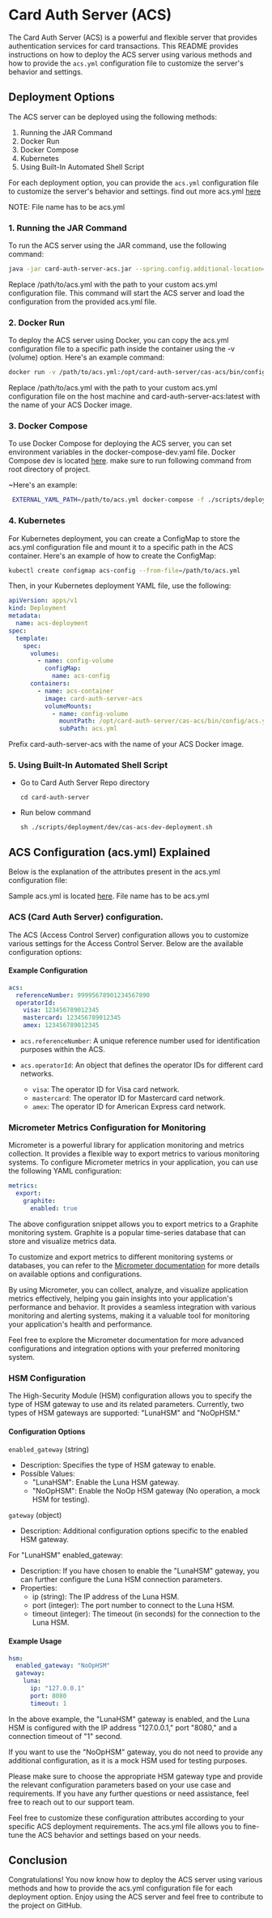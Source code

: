 # Card Auth Server (ACS)

The Card Auth Server (ACS) is a powerful and flexible server that provides authentication services for card
transactions. This README provides instructions on how to deploy the ACS server using various methods and how to provide
the `acs.yml` configuration file to customize the server's behavior and settings.

## Deployment Options

The ACS server can be deployed using the following methods:

1. Running the JAR Command
2. Docker Run
3. Docker Compose
4. Kubernetes
5. Using Built-In Automated Shell Script

For each deployment option, you can provide the `acs.yml` configuration file to customize the server's behavior and
settings. find out more acs.yml [here](#acs-configuration-acsyml-explained)

NOTE: File name has to be acs.yml

### 1. Running the JAR Command

To run the ACS server using the JAR command, use the following command:

```bash
java -jar card-auth-server-acs.jar --spring.config.additional-location=/path/to/acs.yml
```

Replace /path/to/acs.yml with the path to your custom acs.yml configuration file. This command will start the ACS server
and load the configuration from the provided acs.yml file.

### 2. Docker Run

To deploy the ACS server using Docker, you can copy the acs.yml configuration file to a specific path inside the
container using the -v (volume) option. Here's an example command:

```bash
docker run -v /path/to/acs.yml:/opt/card-auth-server/cas-acs/bin/config/acs.yml card-auth-server-acs:latest
```

Replace /path/to/acs.yml with the path to your custom acs.yml configuration file on the host machine and
card-auth-server-acs:latest with the name of your ACS Docker image.

### 3. Docker Compose

To use Docker Compose for deploying the ACS server, you can set environment variables in the docker-compose-dev.yaml
file. Docker Compose dev is
located [here](https://github.com/razorpay/card-auth-server/blob/master/scripts/deployment/dockerconf/card-auth-server-acs/docker-compose-dev.yaml).
make sure to run following command from root directory of project.

~Here's an example:

```bash
 EXTERNAL_YAML_PATH=/path/to/acs.yml docker-compose -f ./scripts/deployment/dockerconf/card-auth-server-acs/docker-compose-dev.yaml up -d
 ```

### 4. Kubernetes

For Kubernetes deployment, you can create a ConfigMap to store the acs.yml configuration file and mount it to a specific
path in the ACS container. Here's an example of how to create the ConfigMap:

```bash
kubectl create configmap acs-config --from-file=/path/to/acs.yml
```

Then, in your Kubernetes deployment YAML file, use the following:

```yaml
apiVersion: apps/v1
kind: Deployment
metadata:
  name: acs-deployment
spec:
  template:
    spec:
      volumes:
        - name: config-volume
          configMap:
            name: acs-config
      containers:
        - name: acs-container
          image: card-auth-server-acs
          volumeMounts:
            - name: config-volume
              mountPath: /opt/card-auth-server/cas-acs/bin/config/acs.yml
              subPath: acs.yml

```

Prefix card-auth-server-acs with the name of your ACS Docker image.

### 5. Using Built-In Automated Shell Script

* Go to Card Auth Server Repo directory
    ``` 
    cd card-auth-server
    ```
* Run below command
    ```
    sh ./scripts/deployment/dev/cas-acs-dev-deployment.sh
    ```

## ACS Configuration (acs.yml) Explained

Below is the explanation of the attributes present in the acs.yml configuration file:

Sample acs.yml is located [here](../config/external/sample-acs.yml). File name has to be acs.yml

### ACS (Card Auth Server) configuration.

The ACS (Access Control Server) configuration allows you to customize various settings for the Access Control Server.
Below are the available configuration options:

#### Example Configuration

```yaml
acs:
  referenceNumber: 99995678901234567890
  operatorId:
    visa: 123456789012345
    mastercard: 123456789012345
    amex: 123456789012345
```

- `acs.referenceNumber`: A unique reference number used for identification purposes within the ACS.

- `acs.operatorId`: An object that defines the operator IDs for different card networks.
    - `visa`: The operator ID for Visa card network.
    - `mastercard`: The operator ID for Mastercard card network.
    - `amex`: The operator ID for American Express card network.

### Micrometer Metrics Configuration for Monitoring

Micrometer is a powerful library for application monitoring and metrics collection. It provides a flexible way to export
metrics to various monitoring systems. To configure Micrometer metrics in your application, you can use the following
YAML configuration:

```yaml
metrics:
  export:
    graphite:
      enabled: true

```

The above configuration snippet allows you to export metrics to a Graphite monitoring system. Graphite is a popular
time-series database that can store and visualize metrics data.

To customize and export metrics to different monitoring systems or databases, you can refer to
the [Micrometer documentation](https://micrometer.io/docs) for more details on available options and configurations.

By using Micrometer, you can collect, analyze, and visualize application metrics effectively, helping you gain insights
into your application's performance and behavior. It provides a seamless integration with various monitoring and
alerting systems, making it a valuable tool for monitoring your application's health and performance.

Feel free to explore the Micrometer documentation for more advanced configurations and integration options with your
preferred monitoring system.

### HSM Configuration

The High-Security Module (HSM) configuration allows you to specify the type of HSM gateway to use and its related
parameters. Currently, two types of HSM gateways are supported: "LunaHSM" and "NoOpHSM."

#### Configuration Options

`enabled_gateway` (string)

- Description: Specifies the type of HSM gateway to enable.
- Possible Values:
    - "LunaHSM": Enable the Luna HSM gateway.
    - "NoOpHSM": Enable the NoOp HSM gateway (No operation, a mock HSM for testing).

`gateway` (object)

- Description: Additional configuration options specific to the enabled HSM gateway.

For "LunaHSM" enabled_gateway:

- Description: If you have chosen to enable the "LunaHSM" gateway, you can further configure the Luna HSM connection
  parameters.
- Properties:
    - ip (string): The IP address of the Luna HSM.
    - port (integer): The port number to connect to the Luna HSM.
    - timeout (integer): The timeout (in seconds) for the connection to the Luna HSM.

#### Example Usage

```yaml
hsm:
  enabled_gateway: "NoOpHSM"
  gateway:
    luna:
      ip: "127.0.0.1"
      port: 8080
      timeout: 1
```

In the above example, the "LunaHSM" gateway is enabled, and the Luna HSM is configured with the IP address "127.0.0.1,"
port "8080," and a connection timeout of "1" second.

If you want to use the "NoOpHSM" gateway, you do not need to provide any additional configuration, as it is a mock HSM
used for testing purposes.

Please make sure to choose the appropriate HSM gateway type and provide the relevant configuration parameters based on
your use case and requirements. If you have any further questions or need assistance, feel free to reach out to our
support team.

Feel free to customize these configuration attributes according to your specific ACS deployment requirements. The
acs.yml file allows you to fine-tune the ACS behavior and settings based on your needs.

## Conclusion

Congratulations! You now know how to deploy the ACS server using various methods and how to provide the acs.yml
configuration file for each deployment option. Enjoy using the ACS server and feel free to contribute to the project on
GitHub.

